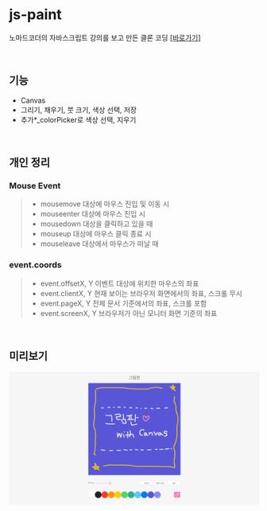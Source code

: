 # js-paint

노마드코더의 자바스크립트 강의를 보고 만든 클론 코딩
[[바로가기]](https://may54ther.github.io/js-paint)

<br>

## 기능

- Canvas
- 그리기, 채우기, 붓 크기, 색상 선택, 저장
- 추가\*\_colorPicker로 색상 선택, 지우기

<br>

## 개인 정리

### Mouse Event

> - mousemove
>   대상에 마우스 진입 및 이동 시
> - mouseenter
>   대상에 마우스 진입 시
> - mousedown
>   대상을 클릭하고 있을 때
> - mouseup
>   대상에 마우스 클릭 종료 시
> - mouseleave
>   대상에서 마우스가 떠날 때
>   <br>

### event.coords

> - event.offsetX, Y
>   이벤트 대상에 위치한 마우스의 좌표
> - event.clientX, Y
>   현재 보이는 브라우저 화면에서의 좌표, 스크롤 무시
> - event.pageX, Y
>   전체 문서 기준에서의 좌표, 스크롤 포함
> - event.screenX, Y
>   브라우저가 아닌 모니터 화면 기준의 좌표

<br>

## 미리보기

![미리보기 이미지](paintjs_index.png)
